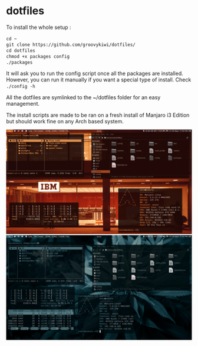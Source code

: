 # dotfiles

To install the whole setup :
```
cd ~
git clone https://github.com/groovykiwi/dotfiles/
cd dotfiles
chmod +x packages config
./packages

```

It will ask you to run the config script once all the packages are installed. However, you can run it manually if you want a special type of install. Check `./config -h`

All the dotfiles are symlinked to the ~/dotfiles folder for an easy management.

The install scripts are made to be ran on a fresh install of Manjaro i3 Edition but should work fine on any Arch based system.

![Picture](https://github.com/groovykiwi/dotfiles/blob/master/git-stuff/ibm-ss.png)
![Picture](https://github.com/groovykiwi/dotfiles/blob/master/git-stuff/plant-ss.png)